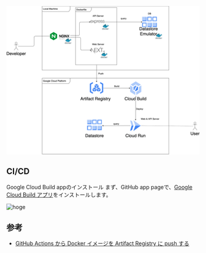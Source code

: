 

![構成図](./description.png)


## CI/CD

Google Cloud Build appのインストール
まず、GitHub app pageで、[Google Cloud Build アプリ](https://github.com/apps/google-cloud-build)をインストールします。


![hoge](https://i.gyazo.com/08185321022a280a202a708a0c85320c.png)




## 参考
- [GitHub Actions から Docker イメージを Artifact Registry に push する](https://qiita.com/hitsumabushi845/items/82af60a6409b0a4bd0de)